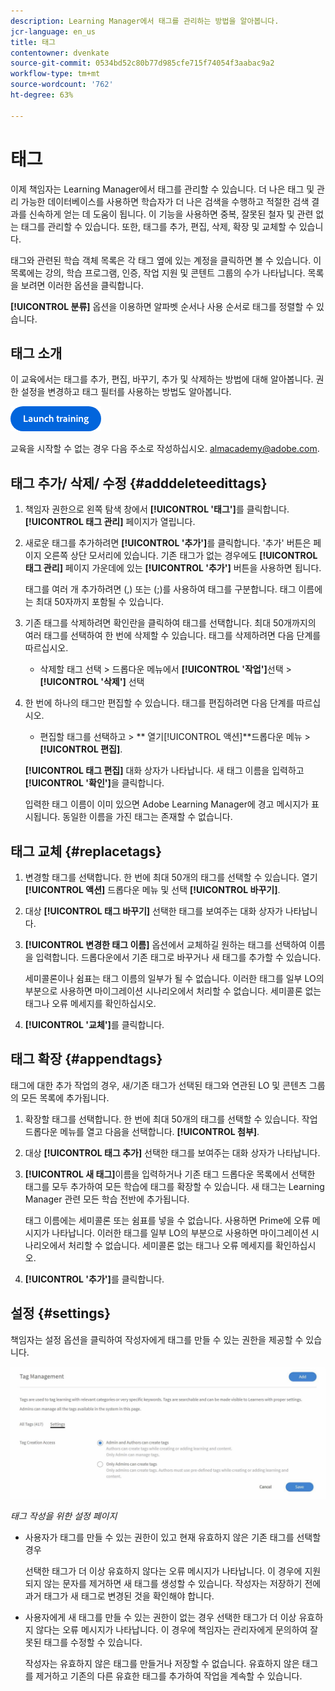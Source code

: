 ```yaml
---
description: Learning Manager에서 태그를 관리하는 방법을 알아봅니다.
jcr-language: en_us
title: 태그
contentowner: dvenkate
source-git-commit: 0534bd52c80b77d985cfe715f74054f3aabac9a2
workflow-type: tm+mt
source-wordcount: '762'
ht-degree: 63%

---
```




# 태그

이제 책임자는 Learning Manager에서 태그를 관리할 수 있습니다. 더 나은 태그 및 관리 가능한 데이터베이스를 사용하면 학습자가 더 나은 검색을 수행하고 적절한 검색 결과를 신속하게 얻는 데 도움이 됩니다. 이 기능을 사용하면 중복, 잘못된 철자 및 관련 없는 태그를 관리할 수 있습니다. 또한, 태그를 추가, 편집, 삭제, 확장 및 교체할 수 있습니다.

태그와 관련된 학습 객체 목록은 각 태그 옆에 있는 계정을 클릭하면 볼 수 있습니다. 이 목록에는 강의, 학습 프로그램, 인증, 작업 지원 및 콘텐트 그룹의 수가 나타납니다. 목록을 보려면 이러한 옵션을 클릭합니다.

**[!UICONTROL 분류]** 옵션을 이용하면 알파벳 순서나 사용 순서로 태그를 정렬할 수 있습니다.

## 태그 소개

이 교육에서는 태그를 추가, 편집, 바꾸기, 추가 및 삭제하는 방법에 대해 알아봅니다. 권한 설정을 변경하고 태그 필터를 사용하는 방법도 알아봅니다.

[![버튼](assets/launch-training-button.png)](https://learningmanager.adobe.com/app/learner?accountId=98632&amp;sdid=5S7K7ZCT&amp;mv=display&amp;mv2=display#/course/8318920)

교육을 시작할 수 없는 경우 다음 주소로 작성하십시오. <almacademy@adobe.com>.

## 태그 추가/ 삭제/ 수정 {#adddeleteedittags}

1. 책임자 권한으로 왼쪽 탐색 창에서 **[!UICONTROL &#39;태그&#39;]**&#x200B;를 클릭합니다. **[!UICONTROL 태그 관리]** 페이지가 열립니다.
1. 새로운 태그를 추가하려면 **[!UICONTROL &#39;추가&#39;]**&#x200B;를 클릭합니다. &#39;추가&#39; 버튼은 페이지 오른쪽 상단 모서리에 있습니다. 기존 태그가 없는 경우에도 **[!UICONTROL 태그 관리]** 페이지 가운데에 있는 **[!UICONTROL &#39;추가&#39;]** 버튼을 사용하면 됩니다.

   태그를 여러 개 추가하려면 (,) 또는 (;)를 사용하여 태그를 구분합니다. 태그 이름에는 최대 50자까지 포함될 수 있습니다.

1. 기존 태그를 삭제하려면 확인란을 클릭하여 태그를 선택합니다. 최대 50개까지의 여러 태그를 선택하여 한 번에 삭제할 수 있습니다. 태그를 삭제하려면 다음 단계를 따르십시오.

   * 삭제할 태그 선택 > 드롭다운 메뉴에서 **[!UICONTROL &#39;작업&#39;]**&#x200B;선택 > **[!UICONTROL &#39;삭제&#39;]** 선택

1. 한 번에 하나의 태그만 편집할 수 있습니다. 태그를 편집하려면 다음 단계를 따르십시오.

   * 편집할 태그를 선택하고 > ** 열기[!UICONTROL 액션]**드롭다운 메뉴 > **[!UICONTROL 편집]**.

   **[!UICONTROL 태그 편집]** 대화 상자가 나타납니다. 새 태그 이름을 입력하고 **[!UICONTROL &#39;확인&#39;]**&#x200B;을 클릭합니다.

   입력한 태그 이름이 이미 있으면 Adobe Learning Manager에 경고 메시지가 표시됩니다. 동일한 이름을 가진 태그는 존재할 수 없습니다.

## 태그 교체 {#replacetags}

1. 변경할 태그를 선택합니다. 한 번에 최대 50개의 태그를 선택할 수 있습니다. 열기 **[!UICONTROL 액션]** 드롭다운 메뉴 및 선택 **[!UICONTROL 바꾸기]**.
1. 대상 **[!UICONTROL 태그 바꾸기]** 선택한 태그를 보여주는 대화 상자가 나타납니다.

1. **[!UICONTROL 변경한 태그 이름]** 옵션에서 교체하길 원하는 태그를 선택하여 이름을 입력합니다. 드롭다운에서 기존 태그로 바꾸거나 새 태그를 추가할 수 있습니다.

   세미콜론이나 쉼표는 태그 이름의 일부가 될 수 없습니다.  이러한 태그를 일부 LO의 부분으로 사용하면 마이그레이션 시나리오에서 처리할 수 없습니다. 세미콜론 없는 태그나 오류 메세지를 확인하십시오.

1. **[!UICONTROL &#39;교체&#39;]**&#x200B;를 클릭합니다.

## 태그 확장 {#appendtags}

태그에 대한 추가 작업의 경우, 새/기존 태그가 선택된 태그와 연관된 LO 및 콘텐츠 그룹의 모든 목록에 추가됩니다.

1. 확장할 태그를 선택합니다. 한 번에 최대 50개의 태그를 선택할 수 있습니다. 작업 드롭다운 메뉴를 열고 다음을 선택합니다. **[!UICONTROL 첨부]**.
1. 대상  **[!UICONTROL 태그 추가]** 선택한 태그를 보여주는 대화 상자가 나타납니다.
1. **[!UICONTROL 새 태그]**&#x200B;이름을 입력하거나 기존 태그 드롭다운 목록에서 선택한 태그를 모두 추가하여 모든 학습에 태그를 확장할 수 있습니다. 새 태그는 Learning Manager 관련 모든 학습 전반에 추가됩니다.

   태그 이름에는 세미콜론 또는 쉼표를 넣을 수 없습니다. 사용하면 Prime에 오류 메시지가 나타납니다. 이러한 태그를 일부 LO의 부분으로 사용하면 마이그레이션 시나리오에서 처리할 수 없습니다. 세미콜론 없는 태그나 오류 메세지를 확인하십시오.

1. **[!UICONTROL &#39;추가&#39;]**&#x200B;를 클릭합니다.

## 설정 {#settings}

책임자는 설정 옵션을 클릭하여 작성자에게 태그를 만들 수 있는 권한을 제공할 수 있습니다.

![](assets/unknown-1.jpeg)

*태그 작성을 위한 설정 페이지*

* 사용자가 태그를 만들 수 있는 권한이 있고 현재 유효하지 않은 기존 태그를 선택할 경우

  선택한 태그가 더 이상 유효하지 않다는 오류 메시지가 나타납니다. 이 경우에 지원되지 않는 문자를 제거하면 새 태그를 생성할 수 있습니다. 작성자는 저장하기 전에 과거 태그가 새 태그로 변경된 것을 확인해야 합니다.

* 사용자에게 새 태그를 만들 수 있는 권한이 없는 경우 선택한 태그가 더 이상 유효하지 않다는 오류 메시지가 나타납니다. 이 경우에 책임자는 관리자에게 문의하여 잘못된 태그를 수정할 수 있습니다.

  작성자는 유효하지 않은 태그를 만들거나 저장할 수 없습니다. 유효하지 않은 태그를 제거하고 기존의 다른 유효한 태그를 추가하여 작업을 계속할 수 있습니다.
